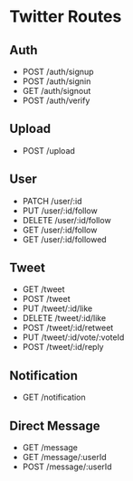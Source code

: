 # Twitter Routes

## Auth

- POST /auth/signup
- POST /auth/signin
- GET /auth/signout
- POST /auth/verify

## Upload

- POST /upload

## User

- PATCH /user/:id
- PUT /user/:id/follow
- DELETE /user/:id/follow
- GET /user/:id/follow
- GET /user/:id/followed

## Tweet

- GET /tweet
- POST /tweet
- PUT /tweet/:id/like
- DELETE /tweet/:id/like
- POST /tweet/:id/retweet
- PUT /tweet/:id/vote/:voteId
- POST /tweet/:id/reply

## Notification

- GET /notification

## Direct Message

- GET /message
- GET /message/:userId
- POST /message/:userId

